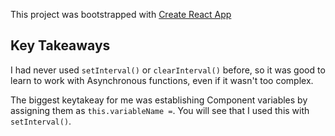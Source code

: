 This project was bootstrapped with [Create React App](https://github.com/facebook/create-react-app)

## Key Takeaways

I had never used `setInterval()` or `clearInterval()` before, so it was good to learn to work with Asynchronous functions, even if it wasn't too complex.

The biggest keytakeay for me was establishing Component variables by assigning them as `this.variableName =`. You will see that I used this with `setInterval()`.
